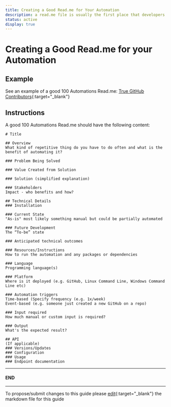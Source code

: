 ```yaml
---
title: Creating a Good Read.me for Your Automation
description: a read.me file is usually the first place that developers will start.  It should be fairly comprehensive and should have links to the other health files.
status: active
display: true
---
```


# Creating a Good Read.me for your Automation

## Example
See an example of a good 100 Automations Read.me: [True GitHub Contributors](https://github.com/100Automations/true-github-contributors/blob/mixin/readme.md){:target="_blank"}

## Instructions
A good 100 Automations Read.me should have the following content:


```
# Title

## Overview
What kind of repetitive thing do you have to do often and what is the benefit of automating it?

### Problem Being Solved

### Value Created from Solution

### Solution (simplified explanation)

### Stakeholders
Impact - who benefits and how?

## Technical Details
### Installation

### Current State
"As-is" most likely something manual but could be partially automated

### Future Development
The “To-be” state

### Anticipated technical outcomes

### Resources/Instructions
How to run the automation and any packages or dependencies 

### Language
Programming language(s)

### Platform
Where is it deployed (e.g. GitHub, Linux Command Line, Windows Command Line etc)

### Automation triggers
Time-based (Specify frequency (e.g. 1x/week)
Event-based (e.g. someone just created a new GitHub on a repo)

### Input required
How much manual or custom input is required?

### Output
What's the expected result? 

## API
(If applicable)
### Versions/Updates
### Configuration
### Usage
### Endpoint documentation
```
---
#### END
---
To propose/submit changes to this guide please [edit](https://github.com/100Automations/Website/blob/master/_guides/creating-good-readmes-for-automations.md){:target="_blank"} the markdown file for this guide
